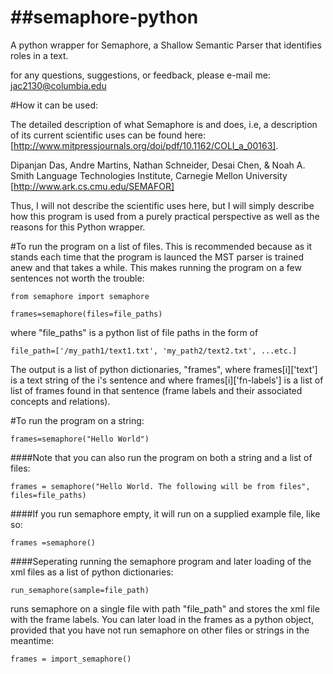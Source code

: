 ##semaphore-python
================

A python wrapper for Semaphore, a Shallow Semantic Parser that identifies roles in a text.

for any questions, suggestions, or feedback, please e-mail me: jac2130@columbia.edu

#How it can be used:

The detailed description of what Semaphore is and does, i.e, a description of its current scientific uses can be found here: [http://www.mitpressjournals.org/doi/pdf/10.1162/COLI_a_00163].

Dipanjan Das, Andre Martins, Nathan Schneider, Desai Chen, & Noah A. Smith Language Technologies Institute, Carnegie Mellon University [http://www.ark.cs.cmu.edu/SEMAFOR]

Thus, I will not describe the scientific uses here, but I will simply describe how this program is used from a purely practical perspective as well as the reasons for this Python wrapper.

#To run the program on a list of files.
This is recommended because as it stands each time that the program is launced the MST parser is trained anew and that takes a while. This makes running the program on a few sentences not worth the trouble:

    from semaphore import semaphore

    frames=semaphore(files=file_paths)

where "file_paths" is a python list of file paths in the form of

    file_path=['/my_path1/text1.txt', 'my_path2/text2.txt', ...etc.]

The output is a list of python dictionaries, "frames", where frames[i]['text'] is a text string of the i's sentence and where frames[i]['fn-labels'] is a list of list of frames found in that sentence (frame labels and their associated concepts and relations).

#To run the program on a string:

	frames=semaphore("Hello World")

####Note that you can also run the program on both a string and a list of files:

    frames = semaphore("Hello World. The following will be from files", files=file_paths)

####If you run semaphore empty, it will run on a supplied example file, like so:

    frames =semaphore()

####Seperating running the semaphore program and later loading of the xml files as a list of python dictionaries:

    run_semaphore(sample=file_path)

runs semaphore on a single file with path "file_path" and stores the xml file with the frame labels. You can later load in the frames as a python object, provided that you have not run semaphore on other files or strings in the meantime:

    frames = import_semaphore()
